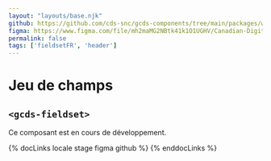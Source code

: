 ```yaml
---
layout: "layouts/base.njk"
github: https://github.com/cds-snc/gcds-components/tree/main/packages/web/src/components/gcds-fieldset
figma: https://www.figma.com/file/mh2maMG2NBtk41k1O1UGHV/Canadian-Digital-Service%E2%80%A8---GC-Design-System?node-id=2687%3A9818&t=ciEmm7GYyGAY73zZ-0
permalink: false
tags: ['fieldsetFR', 'header']
---
```


<h1 class="mb-0">Jeu de champs</h1>
<h2 class="mt-0 mb-400"><code>&lt;gcds-fieldset&gt;</code></h2>

Ce composant est en cours de développement.

{% docLinks locale stage figma github %}
{% enddocLinks %}

<br/>
